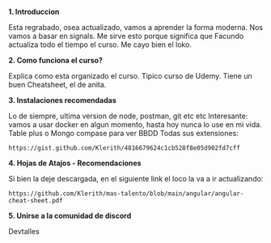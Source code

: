 **1.  Introduccion**

Esta regrabado, osea actualizado, vamos a aprender la forma moderna. Nos vamos a basar en signals. Me sirve esto porque significa que Facundo actualiza todo el tiempo el curso. 
Me cayo bien el loko.

**2.  Como funciona el curso?**

Explica como esta organizado el curso. Tipico curso de Udemy. Tiene un buen Cheatsheet, el de anita.

**3.  Instalaciones recomendadas**

Lo de siempre, ultima version de node, postman, git etc etc
Interesante: vamos a usar docker en algun momento, hasta hoy nunca lo use en mi vida.
Table plus o Mongo compase para ver BBDD
Todas sus extensiones:

    https://gist.github.com/Klerith/4816679624c1cb528f8e05d902fd7cff

**4.  Hojas de Atajos - Recomendaciones**

Si bien la deje descargada, en el siguiente link el loco la va a ir actualizando:

    https://github.com/Klerith/mas-talento/blob/main/angular/angular-cheat-sheet.pdf

**5.  Unirse a la comunidad de discord**

Devtalles

